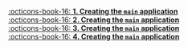 
[:octicons-book-16: __1. Creating the `main` application__](setup/1.md) <br>
[:octicons-book-16: __2. Creating the `main` application__](setup/2.md) <br>
[:octicons-book-16: __3. Creating the `main` application__](setup/3.md) <br> 
[:octicons-book-16: __4. Creating the `main` application__](setup/4.md) <br>